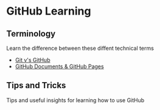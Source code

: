 # GitHub Learning

## Terminology
Learn the difference between these diffent technical terms
- [Git v's GitHub](Git_GitHub.md)
- [GitHub Documents & GitHub Pages]()

## Tips and Tricks
Tips and useful insights for learning how to use GitHub
